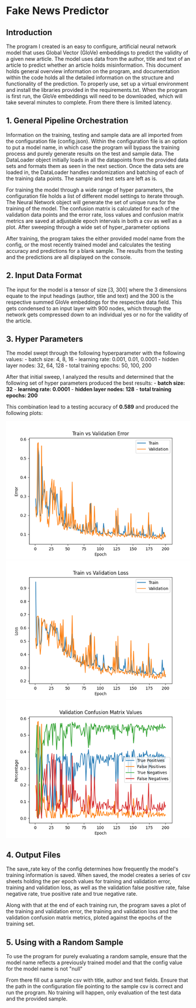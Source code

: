 # Fake News Predictor

## Introduction
The program I created is an easy to configure, artificial neural network model that uses Global Vector (GloVe) embeddings to predict the validity of a given new article. The model uses data from the author, title and text of an article to predict whether an article holds misinformation. This document holds general overview information on the program, and documentation within the code holds all the detailed information on the structure and functionality of the prediction. To properly use, set up a virtual environment and install the libraries provided in the requirements.txt. When the program is first run, the GloVe embeddings will need to be downloaded, which will take several minutes to complete. From there there is limited latency.

## 1. General Pipeline Orchestration
Information on the training, testing and sample data are all imported from the configuration file (config.json). Within the configuration file is an option to put a model name, in which case the program will bypass the training process and purely generate results on the test and sample data. The DataLoader object initially loads in all the datapoints from the provided data sets and formats them as seen in the next section. Once the data sets are loaded in, the DataLoader handles randomization and batching of each of the training data points. The sample and test sets are left as is. 

For training the model through a wide range of hyper parameters, the configuration file holds a list of different model settings to iterate through. The Neural Network object will generate the set of unique runs for the training of the model. The confusion matrix is calculated for each of the validation data points and the error rate, loss values and confusion matrix metrics are saved at adjustable epoch intervals in both a csv as well as a plot. After sweeping through a wide set of hyper_parameter options

After training, the program takes the either provided model name from the config, or the most recently trained model and calculates the testing accuracy and predictions for a blank sample. The results from the testing and the predictions are all displayed on the console.

## 2. Input Data Format
The input for the model is a tensor of size [3, 300] where the 3 dimensions equate to the input headings (author, title and text) and the 300 is the respective summed GloVe embeddings for the respective data field. This gets condensed to an input layer with 900 nodes, which through the network gets compressed down to an individual yes or no for the validity of the article.

## 3. Hyper Parameters
The model swept through the following hyperparameter with the following values:
    - batch size: 4, 8, 16
    - learning rate: 0.001, 0.01, 0.0001
    - hidden layer nodes: 32, 64, 128
    - total training epochs: 50, 100, 200

After that initial sweep, I analyzed the results and determined that the following set of hyper parameters produced the best results:
    - **batch size: 32**
    - **learning rate: 0.0001**
    - **hidden layer nodes: 128**
    - **total training epochs: 200**

This combination lead to a testing accuracy of **0.589** and produced the following plots:

![Training/Validation Error](output/final_plots/training_error.png)
![Training/Validation Loss](output/final_plots/training_loss.png)
![Validation Confusion Matrix](output/final_plots/confusion_matrix.png)

## 4. Output Files
The save_rate key of the config determines how frequently the model's training information is saved. When saved, the model creates a series of csv sheets holding the per epoch values for training and validation error, training and validation loss, as well as the validation false positive rate, false negative rate, true positive rate and true negative rate.

Along with that at the end of each training run, the program saves a plot of the training and validation error, the training and validation loss and the validation confusion matrix metrics, ploted against the epochs of the training set.

## 5. Using with a Random Sample
To use the program for purely evaluating a random sample, ensure that the model name reflects a previously trained model and that the config value for the model name is not "null"

From there fill out a sample csv with title, author and text fields. Ensure that the path in the configuration file pointing to the sample csv is correct and run the program. No training will happen, only evaluation of the test data and the provided sample.
